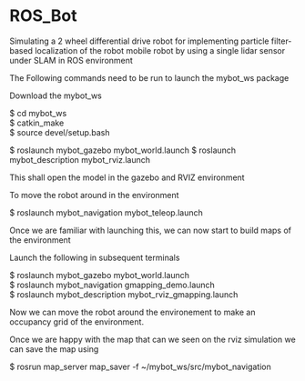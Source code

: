 # ROS_Bot

Simulating a 2 wheel differential drive robot for implementing particle filter-based localization of the robot mobile robot by using a single lidar sensor under SLAM in ROS environment

The Following commands need to be run to launch the mybot_ws package


Download the mybot_ws

$ cd mybot_ws\
$ catkin_make\
$ source devel/setup.bash 

$ roslaunch mybot_gazebo mybot_world.launch
$ roslaunch mybot_description mybot_rviz.launch

This shall open the model in the gazebo and RVIZ environment

To move the robot around in the environment 

$ roslaunch mybot_navigation mybot_teleop.launch


Once we are familiar with launching this, we can now start to build maps of the environment

Launch the following in subsequent terminals

$ roslaunch mybot_gazebo mybot_world.launch\
$ roslaunch mybot_navigation gmapping_demo.launch\
$ roslaunch mybot_description mybot_rviz_gmapping.launch

Now we can move the robot around the environement to make an occupancy grid of the environment. 

Once we are happy with the map that can we seen on the rviz simulation we can save the map using

$ rosrun map_server map_saver -f ~/mybot_ws/src/mybot_navigation




